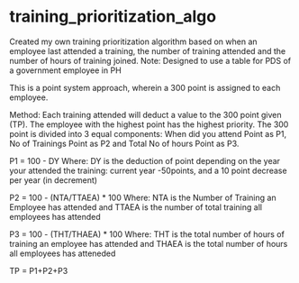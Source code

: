# training_prioritization_algo
Created my own training prioritization algorithm based on when an employee last attended a training, the number of training attended and the number of hours of training joined. Note: Designed to use a table for PDS of a government employee in PH

This is a point system approach, wherein a 300 point is assigned to each employee.

Method:
Each training attended will deduct a value to the 300 point given (TP). The employee with the highest point has the highest priority.
The 300 point is divided into 3 equal components: When did you attend Point as P1, No of Trainings Point as P2 and Total No of hours Point as P3.

P1 = 100 - DY
Where: DY is the deduction of point depending on the year your attended the training: current year -50points, and a 10 point decrease per year (in decrement)

P2 = 100 - (NTA/TTAEA) * 100
Where: NTA is the Number of Training an Employee has attended and TTAEA is the number of total training all employees has attended

P3 = 100 - (THT/THAEA) * 100
Where: THT is the total number of hours of training an employee has attended and THAEA is the total number of hours all employees has atteneded

TP = P1+P2+P3


